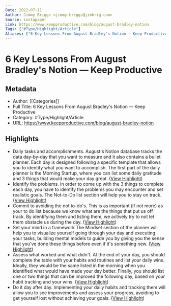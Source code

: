 ```yaml
---
Date: 2022-07-11
Author: Jimmy Briggs <jimmy.briggs@jimbrig.com>
Source: instapaper
Link: https://www.keepproductive.com/blog/august-bradley-notion
Tags: ["#Type/Highlight/Article"]
Aliases: ["6 Key Lessons From August Bradley's Notion — Keep Productive", "6 Key Lessons From August Bradley's Notion — Keep Productive"]
---
```

# 6 Key Lessons From August Bradley's Notion — Keep Productive

## Metadata
- Author: [[Categories]]
- Full Title: 6 Key Lessons From August Bradley's Notion — Keep Productive
- Category: #Type/Highlight/Article
- URL: https://www.keepproductive.com/blog/august-bradley-notion

## Highlights
- Daily tasks and accomplishments. August's Notion database tracks the data day-by-day that you want to measure and it also contains a bullet planner. Each day is designed following a specific template that allows you to identify what you want to accomplish. The first part of the daily planner is the Morning Startup, where you can list some daily gratitude and 3 things that would make your day great. ([View Highlight](https://instapaper.com/read/1481399974/18722172))
- Identify the problems. In order to come up with the 3 things to complete each day, you have to identify the problems you may encounter and set realistic goals. The Not-to-Do list section will help you to stay on track. ([View Highlight](https://instapaper.com/read/1481399974/18722174))
- Commit to avoiding the not to-do's. This is as important (if not more) as your to do list because we know what are the things that put us off track. By identifying them and listing them, we actively try to not let them obstacle us during the day. ([View Highlight](https://instapaper.com/read/1481399974/18722175))
- Set your mind in a framework The Mindset section of the planner will help you to visualize yourself going through your day and executing your tasks, building mental models to guide you by giving you the sense that you've done these things before even if it's something new. ([View Highlight](https://instapaper.com/read/1481399974/18722176))
- Assess what worked and what didn't. At the end of your day, you should complete the table with your habits and routines and list your daily wins. Ideally, they would be the same listed in the morning when you identified what would have made your day better. Finally, you should list one or two things that can be improved the following day, based on your habit tracking and your wins. ([View Highlight](https://instapaper.com/read/1481399974/18722177))
- Do it day after day. Implementing your daily habits and tracking them will allow you to see improvements and assess your progress, avoiding to get yourself lost without achieving your goals. ([View Highlight](https://instapaper.com/read/1481399974/18722178))
